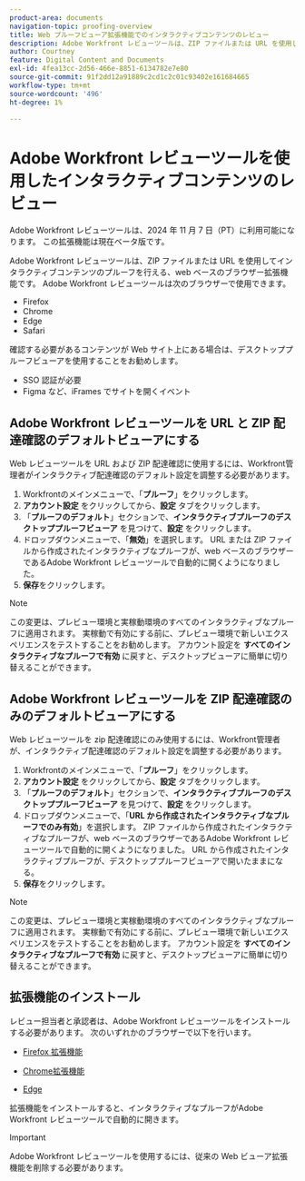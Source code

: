 ```yaml
---
product-area: documents
navigation-topic: proofing-overview
title: Web プルーフビューア拡張機能でのインタラクティブコンテンツのレビュー
description: Adobe Workfront レビューツールは、ZIP ファイルまたは URL を使用してインタラクティブコンテンツのプルーフを行うことができるブラウザー拡張機能です。
author: Courtney
feature: Digital Content and Documents
exl-id: 4fea13cc-2d56-466e-8851-6134782e7e80
source-git-commit: 91f2dd12a91889c2cd1c2c01c93402e161684665
workflow-type: tm+mt
source-wordcount: '496'
ht-degree: 1%

---
```


# Adobe Workfront レビューツールを使用したインタラクティブコンテンツのレビュー

<span class="preview">Adobe Workfront レビューツールは、2024 年 11 月 7 日（PT）に利用可能になります。 この拡張機能は現在ベータ版です。</span>

Adobe Workfront レビューツールは、ZIP ファイルまたは URL を使用してインタラクティブコンテンツのプルーフを行える、web ベースのブラウザー拡張機能です。 Adobe Workfront レビューツールは次のブラウザーで使用できます。

* Firefox
* Chrome
* Edge
* Safari

確認する必要があるコンテンツが Web サイト上にある場合は、デスクトッププルーフビューアを使用することをお勧めします。

* SSO 認証が必要
* Figma など、iFrames でサイトを開くイベント



## Adobe Workfront レビューツールを URL と ZIP 配達確認のデフォルトビューアにする

Web レビューツールを URL および ZIP 配達確認に使用するには、Workfront管理者がインタラクティブ配達確認のデフォルト設定を調整する必要があります。

1. Workfrontのメインメニューで、「**プルーフ**」をクリックします。
1. **アカウント設定** をクリックしてから、**設定** タブをクリックします。
1. 「**プルーフのデフォルト**」セクションで、**インタラクティブプルーフのデスクトッププルーフビューア** を見つけて、**設定** をクリックします。
1. ドロップダウンメニューで、「**無効**」を選択します。 URL または ZIP ファイルから作成されたインタラクティブなプルーフが、web ベースのブラウザーであるAdobe Workfront レビューツールで自動的に開くようになりました。
1. **保存**&#x200B;をクリックします。

>[!NOTE]
>
>この変更は、プレビュー環境と実稼動環境のすべてのインタラクティブなプルーフに適用されます。 実稼動で有効にする前に、プレビュー環境で新しいエクスペリエンスをテストすることをお勧めします。 アカウント設定を **すべてのインタラクティブなプルーフで有効** に戻すと、デスクトップビューアに簡単に切り替えることができます。

## Adobe Workfront レビューツールを ZIP 配達確認のみのデフォルトビューアにする

Web レビューツールを zip 配達確認にのみ使用するには、Workfront管理者が、インタラクティブ配達確認のデフォルト設定を調整する必要があります。

1. Workfrontのメインメニューで、「**プルーフ**」をクリックします。
1. **アカウント設定** をクリックしてから、**設定** タブをクリックします。
1. 「**プルーフのデフォルト**」セクションで、**インタラクティブプルーフのデスクトッププルーフビューア** を見つけて、**設定** をクリックします。
1. ドロップダウンメニューで、「**URL から作成されたインタラクティブなプルーフでのみ有効**」を選択します。 ZIP ファイルから作成されたインタラクティブなプルーフが、web ベースのブラウザーであるAdobe Workfront レビューツールで自動的に開くようになりました。 URL から作成されたインタラクティブプルーフが、デスクトッププルーフビューアで開いたままになる。
1. **保存**&#x200B;をクリックします。

>[!NOTE]
>
>この変更は、プレビュー環境と実稼動環境のすべてのインタラクティブなプルーフに適用されます。 実稼動で有効にする前に、プレビュー環境で新しいエクスペリエンスをテストすることをお勧めします。 アカウント設定を **すべてのインタラクティブなプルーフで有効** に戻すと、デスクトップビューアに簡単に切り替えることができます。

## 拡張機能のインストール

レビュー担当者と承認者は、Adobe Workfront レビューツールをインストールする必要があります。 次のいずれかのブラウザーで以下を行います。

* [Firefox 拡張機能 ](https://addons.mozilla.org/en-US/firefox/addon/adobe-workfront-review-tool/)

* [Chrome拡張機能 ](https://chromewebstore.google.com/detail/adobe-workfront-review-to/lhdepbgeilldghlfnankdnponhljpgml)

* [Edge](https://microsoftedge.microsoft.com/addons/detail/adobe-workfront-review-to/llhapmaiiddmcamgeapaipjpagnoijen)

拡張機能をインストールすると、インタラクティブなプルーフがAdobe Workfront レビューツールで自動的に開きます。

>[!IMPORTANT]
>
>Adobe Workfront レビューツールを使用するには、従来の Web ビューア拡張機能を削除する必要があります。
